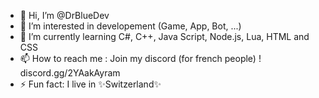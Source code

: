 - 👋 Hi, I’m @DrBlueDev
- 👀 I’m interested in developement (Game, App, Bot, ...)
- 🌱 I’m currently learning C#, C++, Java Script, Node.js, Lua, HTML and CSS
- 📫 How to reach me : Join my discord (for french people) ! discord.gg/2YAakAyram
- ⚡ Fun fact: I live in ✨Switzerland✨
